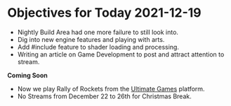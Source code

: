# Objectives for Today 2021-12-19

- Nightly Build Area had one more failure to still look into.
- Dig into new engine features and playing with arts.
- Add #include feature to shader loading and processing.
- Writing an article on Game Development to post and attract attention to stream.

**Coming Soon**

- Now we play Rally of Rockets from the [Ultimate Games](https://ultimate.games/) platform.
- No Streams from December 22 to 26th for Christmas Break.
